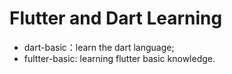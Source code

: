 # Flutter and Dart Learning

- dart-basic：learn the dart language;
- fultter-basic: learning flutter basic knowledge.
